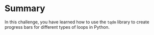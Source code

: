 # Summary

In this challenge, you have learned how to use the `tqdm` library to create progress bars for different types of loops in Python.
